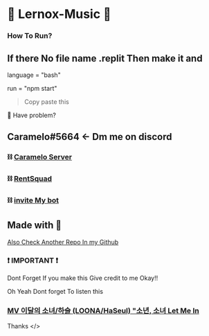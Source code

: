 # 📍  Lernox-Music 📍  

### How To Run?

## If there No file name .replit Then make it and
language = "bash"

run = "npm start"

>Copy paste this

📌 Have problem?

## Caramelo#5664 <- Dm me on discord
### ⛓ [Caramelo Server](https://discord.gg/naghKR4e9R) 
### ⛓ [RentSquad](https://discord.gg/fqjdsyEq24)
### ⛓ [invite My bot](https://discord.com/api/oauth2/authorize?client_id=742202626523005088&permissions=8&scope=bot)
## Made with 🖤
[Also Check Another Repo In my Github](https://github.com/CarameloSz)



### ❗️ IMPORTANT ❗️
Dont Forget If you make this Give credit to me Okay!!


Oh Yeah Dont forget To listen this
### [MV 이달의 소녀/하슬 (LOONA/HaSeul) "소년, 소녀 Let Me In](https://www.youtube.com/watch?v=6a4BWpBJppI)
Thanks </>
